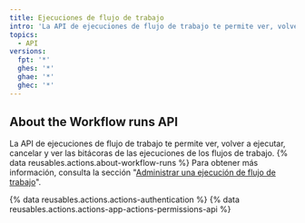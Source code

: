```yaml
---
title: Ejecuciones de flujo de trabajo
intro: 'La API de ejecuciones de flujo de trabajo te permite ver, volver a ejecutar, cancelar y ver las bitácoras de las ejecuciones de los flujos de trabajo.'
topics:
  - API
versions:
  fpt: '*'
  ghes: '*'
  ghae: '*'
  ghec: '*'
---
```


## About the Workflow runs API

La API de ejecuciones de flujo de trabajo te permite ver, volver a ejecutar, cancelar y ver las bitácoras de las ejecuciones de los flujos de trabajo. {% data reusables.actions.about-workflow-runs %} Para obtener más información, consulta la sección "[Administrar una ejecución de flujo de trabajo](/actions/automating-your-workflow-with-github-actions/managing-a-workflow-run)".

{% data reusables.actions.actions-authentication %} {% data reusables.actions.actions-app-actions-permissions-api %}
